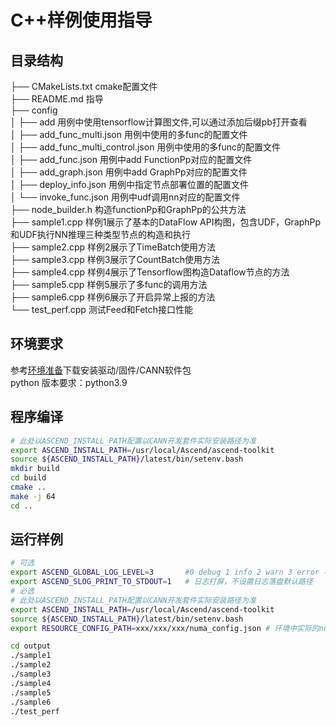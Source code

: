 # C++样例使用指导
## 目录结构

├── CMakeLists.txt cmake配置文件  
├── README.md  指导  
├── config    
│   ├── add 用例中使用tensorflow计算图文件,可以通过添加后缀pb打开查看   
│   ├── add_func_multi.json 用例中使用的多func的配置文件   
│   ├── add_func_multi_control.json 用例中使用的多func的配置文件    
│   ├── add_func.json  用例中add FunctionPp对应的配置文件  
│   ├── add_graph.json  用例中add GraphPp对应的配置文件  
│   ├── deploy_info.json 用例中指定节点部署位置的配置文件  
│   └── invoke_func.json 用例中udf调用nn对应的配置文件  
├── node_builder.h  构造functionPp和GraphPp的公共方法  
├── sample1.cpp  样例1展示了基本的DataFlow API构图，包含UDF，GraphPp和UDF执行NN推理三种类型节点的构造和执行  
├── sample2.cpp  样例2展示了TimeBatch使用方法  
├── sample3.cpp  样例3展示了CountBatch使用方法  
├── sample4.cpp  样例4展示了Tensorflow图构造Dataflow节点的方法  
├── sample5.cpp  样例5展示了多func的调用方法   
├── sample6.cpp  样例6展示了开启异常上报的方法  
└── test_perf.cpp 测试Feed和Fetch接口性能  

## 环境要求
参考[环境准备](../../../README.md#环境准备)下载安装驱动/固件/CANN软件包   
python 版本要求：python3.9

## 程序编译
```bash
# 此处以ASCEND_INSTALL_PATH配置以CANN开发套件实际安装路径为准
export ASCEND_INSTALL_PATH=/usr/local/Ascend/ascend-toolkit
source ${ASCEND_INSTALL_PATH}/latest/bin/setenv.bash
mkdir build
cd build
cmake ..
make -j 64
cd ..
```

## 运行样例
```bash
# 可选
export ASCEND_GLOBAL_LOG_LEVEL=3       #0 debug 1 info 2 warn 3 error 不设置默认error级别
export ASCEND_SLOG_PRINT_TO_STDOUT=1   # 日志打屏，不设置日志落盘默认路径
# 必选
# 此处以ASCEND_INSTALL_PATH配置以CANN开发套件实际安装路径为准
export ASCEND_INSTALL_PATH=/usr/local/Ascend/ascend-toolkit
source ${ASCEND_INSTALL_PATH}/latest/bin/setenv.bash
export RESOURCE_CONFIG_PATH=xxx/xxx/xxx/numa_config.json # 环境中实际的numa_config文件位置

cd output
./sample1
./sample2
./sample3
./sample4
./sample5
./sample6
./test_perf
```
```

